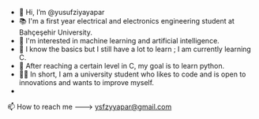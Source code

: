- 👋 Hi, I’m @yusufziyayapar
- 📚 I'm a first year electrical and electronics engineering student at Bahçeşehir University.
- 👀 I'm interested in machine learning and artificial intelligence.
- 🌱 I know the basics but I still have a lot to learn ; I am currently learning C.
- 🎯 After reaching a certain level in C, my goal is to learn python.
- 👨‍💻 In short, I am a university student who likes to code and is open to innovations and wants to improve myself.
-
📫 How to reach me ---> ysfzyyapar@gmail.com

<!---
yusufziyayapar/yusufziyayapar is a ✨ special ✨ repository because its `README.md` (this file) appears on your GitHub profile.
You can click the Preview link to take a look at your changes.
--->
